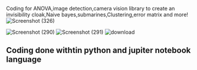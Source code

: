 Coding for ANOVA,image detection,camera vision library to create an invisibility cloak,Naive bayes,submarines,Clustering,error matrix and more!
![Screenshot (326)](https://user-images.githubusercontent.com/59117342/92927717-ad9a6700-f45b-11ea-8a9a-036add904606.png)

![Screenshot (290)](https://user-images.githubusercontent.com/59117342/91971061-39164880-ed36-11ea-9ace-14e093897918.png)
![Screenshot (291)](https://user-images.githubusercontent.com/59117342/91971071-3ca9cf80-ed36-11ea-87d0-74be571f5586.png)
![download](https://user-images.githubusercontent.com/59117342/92599246-9cb8ec80-f2c7-11ea-8173-57b38acf6400.png)

<h2>Coding done withtin python and jupiter notebook language</h2>

